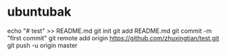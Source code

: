 # ubuntubak
echo "# test" >> README.md
git init
git add README.md
git commit -m "first commit"
git remote add origin https://github.com/zhuxingtian/test.git
git push -u origin master
